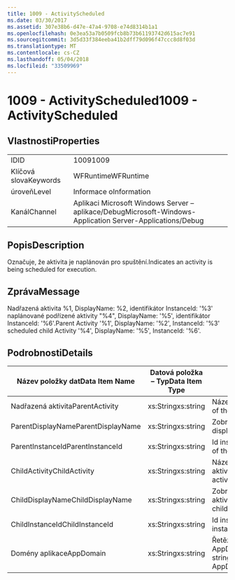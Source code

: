 ```yaml
---
title: 1009 - ActivityScheduled
ms.date: 03/30/2017
ms.assetid: 307e38b6-d47e-47a4-9708-e74d8314b1a1
ms.openlocfilehash: 0e3ea53a7b0509fcb8b73b61193742d615ac7e91
ms.sourcegitcommit: 3d5d33f384eeba41b2dff79d096f47ccc8d8f03d
ms.translationtype: MT
ms.contentlocale: cs-CZ
ms.lasthandoff: 05/04/2018
ms.locfileid: "33509969"
---
```

# <a name="1009---activityscheduled"></a><span data-ttu-id="c0c85-102">1009 - ActivityScheduled</span><span class="sxs-lookup"><span data-stu-id="c0c85-102">1009 - ActivityScheduled</span></span>
## <a name="properties"></a><span data-ttu-id="c0c85-103">Vlastnosti</span><span class="sxs-lookup"><span data-stu-id="c0c85-103">Properties</span></span>  
  
|||  
|-|-|  
|<span data-ttu-id="c0c85-104">ID</span><span class="sxs-lookup"><span data-stu-id="c0c85-104">ID</span></span>|<span data-ttu-id="c0c85-105">1009</span><span class="sxs-lookup"><span data-stu-id="c0c85-105">1009</span></span>|  
|<span data-ttu-id="c0c85-106">Klíčová slova</span><span class="sxs-lookup"><span data-stu-id="c0c85-106">Keywords</span></span>|<span data-ttu-id="c0c85-107">WFRuntime</span><span class="sxs-lookup"><span data-stu-id="c0c85-107">WFRuntime</span></span>|  
|<span data-ttu-id="c0c85-108">úroveň</span><span class="sxs-lookup"><span data-stu-id="c0c85-108">Level</span></span>|<span data-ttu-id="c0c85-109">Informace o</span><span class="sxs-lookup"><span data-stu-id="c0c85-109">Information</span></span>|  
|<span data-ttu-id="c0c85-110">Kanál</span><span class="sxs-lookup"><span data-stu-id="c0c85-110">Channel</span></span>|<span data-ttu-id="c0c85-111">Aplikaci Microsoft Windows Server – aplikace/Debug</span><span class="sxs-lookup"><span data-stu-id="c0c85-111">Microsoft-Windows-Application Server-Applications/Debug</span></span>|  
  
## <a name="description"></a><span data-ttu-id="c0c85-112">Popis</span><span class="sxs-lookup"><span data-stu-id="c0c85-112">Description</span></span>  
 <span data-ttu-id="c0c85-113">Označuje, že aktivita je naplánován pro spuštění.</span><span class="sxs-lookup"><span data-stu-id="c0c85-113">Indicates an activity is being scheduled for execution.</span></span>  
  
## <a name="message"></a><span data-ttu-id="c0c85-114">Zpráva</span><span class="sxs-lookup"><span data-stu-id="c0c85-114">Message</span></span>  
 <span data-ttu-id="c0c85-115">Nadřazená aktivita %1, DisplayName: %2, identifikátor InstanceId: '%3' naplánované podřízené aktivity "%4", DisplayName: '%5', identifikátor InstanceId: '%6'.</span><span class="sxs-lookup"><span data-stu-id="c0c85-115">Parent Activity '%1', DisplayName: '%2', InstanceId: '%3' scheduled child Activity '%4', DisplayName: '%5', InstanceId: '%6'.</span></span>  
  
## <a name="details"></a><span data-ttu-id="c0c85-116">Podrobnosti</span><span class="sxs-lookup"><span data-stu-id="c0c85-116">Details</span></span>  
  
|<span data-ttu-id="c0c85-117">Název položky dat</span><span class="sxs-lookup"><span data-stu-id="c0c85-117">Data Item Name</span></span>|<span data-ttu-id="c0c85-118">Datová položka – Typ</span><span class="sxs-lookup"><span data-stu-id="c0c85-118">Data Item Type</span></span>|<span data-ttu-id="c0c85-119">Popis</span><span class="sxs-lookup"><span data-stu-id="c0c85-119">Description</span></span>|  
|--------------------|--------------------|-----------------|  
|<span data-ttu-id="c0c85-120">Nadřazená aktivita</span><span class="sxs-lookup"><span data-stu-id="c0c85-120">ParentActivity</span></span>|<span data-ttu-id="c0c85-121">xs:String</span><span class="sxs-lookup"><span data-stu-id="c0c85-121">xs:string</span></span>|<span data-ttu-id="c0c85-122">Název typu nadřazené aktivity.</span><span class="sxs-lookup"><span data-stu-id="c0c85-122">The type name of the parent activity.</span></span>|  
|<span data-ttu-id="c0c85-123">ParentDisplayName</span><span class="sxs-lookup"><span data-stu-id="c0c85-123">ParentDisplayName</span></span>|<span data-ttu-id="c0c85-124">xs:String</span><span class="sxs-lookup"><span data-stu-id="c0c85-124">xs:string</span></span>|<span data-ttu-id="c0c85-125">Zobrazovaný název nadřazené aktivity.</span><span class="sxs-lookup"><span data-stu-id="c0c85-125">The display name of the parent activity.</span></span>|  
|<span data-ttu-id="c0c85-126">ParentInstanceId</span><span class="sxs-lookup"><span data-stu-id="c0c85-126">ParentInstanceId</span></span>|<span data-ttu-id="c0c85-127">xs:String</span><span class="sxs-lookup"><span data-stu-id="c0c85-127">xs:string</span></span>|<span data-ttu-id="c0c85-128">Id instance nadřazené aktivity.</span><span class="sxs-lookup"><span data-stu-id="c0c85-128">The instance id of the parent activity.</span></span>|  
|<span data-ttu-id="c0c85-129">ChildActivity</span><span class="sxs-lookup"><span data-stu-id="c0c85-129">ChildActivity</span></span>|<span data-ttu-id="c0c85-130">xs:String</span><span class="sxs-lookup"><span data-stu-id="c0c85-130">xs:string</span></span>|<span data-ttu-id="c0c85-131">Název typu naplánované podřízené aktivity.</span><span class="sxs-lookup"><span data-stu-id="c0c85-131">The type name of the scheduled child activity.</span></span>|  
|<span data-ttu-id="c0c85-132">ChildDisplayName</span><span class="sxs-lookup"><span data-stu-id="c0c85-132">ChildDisplayName</span></span>|<span data-ttu-id="c0c85-133">xs:String</span><span class="sxs-lookup"><span data-stu-id="c0c85-133">xs:string</span></span>|<span data-ttu-id="c0c85-134">Zobrazovaný název naplánované podřízené aktivity.</span><span class="sxs-lookup"><span data-stu-id="c0c85-134">The display name of the scheduled child activity.</span></span>|  
|<span data-ttu-id="c0c85-135">ChildInstanceId</span><span class="sxs-lookup"><span data-stu-id="c0c85-135">ChildInstanceId</span></span>|<span data-ttu-id="c0c85-136">xs:String</span><span class="sxs-lookup"><span data-stu-id="c0c85-136">xs:string</span></span>|<span data-ttu-id="c0c85-137">Id instance plánované podřízené aktivity.</span><span class="sxs-lookup"><span data-stu-id="c0c85-137">The instance id of the scheduled child activity.</span></span>|  
|<span data-ttu-id="c0c85-138">Domény aplikace</span><span class="sxs-lookup"><span data-stu-id="c0c85-138">AppDomain</span></span>|<span data-ttu-id="c0c85-139">xs:String</span><span class="sxs-lookup"><span data-stu-id="c0c85-139">xs:string</span></span>|<span data-ttu-id="c0c85-140">Řetězec vrácený AppDomain.CurrentDomain.FriendlyName.</span><span class="sxs-lookup"><span data-stu-id="c0c85-140">The string returned by AppDomain.CurrentDomain.FriendlyName.</span></span>|
